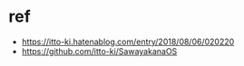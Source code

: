# ref
- https://itto-ki.hatenablog.com/entry/2018/08/06/020220
- https://github.com/itto-ki/SawayakanaOS